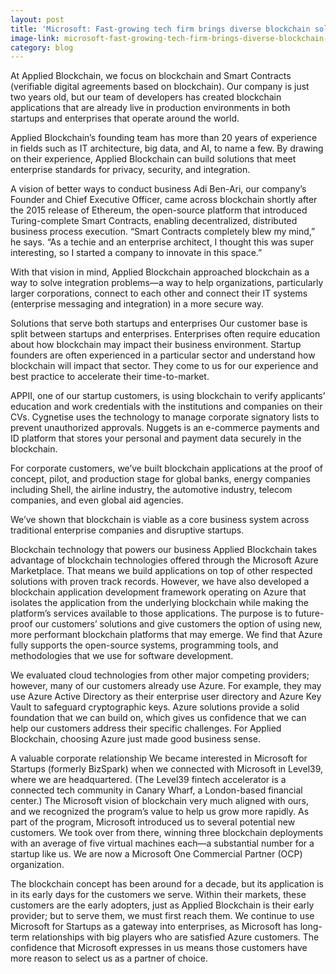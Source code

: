 ```yaml
---
layout: post
title: 'Microsoft: Fast-growing tech firm brings diverse blockchain solutions to startups and enterprises alike'
image-link: microsoft-fast-growing-tech-firm-brings-diverse-blockchain-solutions-startups-enterprises-alike
category: blog
---
```


At Applied Blockchain, we focus on blockchain and Smart Contracts (verifiable digital agreements based on blockchain). Our company is just two years old, but our team of developers has created blockchain applications that are already live in production environments in both startups and enterprises that operate around the world.

Applied Blockchain’s founding team has more than 20 years of experience in fields such as IT architecture, big data, and AI, to name a few. By drawing on their experience, Applied Blockchain can build solutions that meet enterprise standards for privacy, security, and integration.

A vision of better ways to conduct business
Adi Ben-Ari, our company’s Founder and Chief Executive Officer, came across blockchain shortly after the 2015 release of Ethereum, the open-source platform that introduced Turing-complete Smart Contracts, enabling decentralized, distributed business process execution. “Smart Contracts completely blew my mind,” he says. “As a techie and an enterprise architect, I thought this was super interesting, so I started a company to innovate in this space.”

With that vision in mind, Applied Blockchain approached blockchain as a way to solve integration problems—a way to help organizations, particularly larger corporations, connect to each other and connect their IT systems (enterprise messaging and integration) in a more secure way.

Solutions that serve both startups and enterprises
Our customer base is split between startups and enterprises. Enterprises often require education about how blockchain may impact their business environment. Startup founders are often experienced in a particular sector and understand how blockchain will impact that sector. They come to us for our experience and best practice to accelerate their time-to-market.

APPII, one of our startup customers, is using blockchain to verify applicants’ education and work credentials with the institutions and companies on their CVs. Cygnetise uses the technology to manage corporate signatory lists to prevent unauthorized approvals. Nuggets is an e-commerce payments and ID platform that stores your personal and payment data securely in the blockchain.

For corporate customers, we’ve built blockchain applications at the proof of concept, pilot, and production stage for global banks, energy companies including Shell, the airline industry, the automotive industry, telecom companies, and even global aid agencies.

We’ve shown that blockchain is viable as a core business system across traditional enterprise companies and disruptive startups.

Blockchain technology that powers our business
Applied Blockchain takes advantage of blockchain technologies offered through the Microsoft Azure Marketplace. That means we build applications on top of other respected solutions with proven track records. However, we have also developed a blockchain application development framework operating on Azure that isolates the application from the underlying blockchain while making the platform’s services available to those applications. The purpose is to future-proof our customers’ solutions and give customers the option of using new, more performant blockchain platforms that may emerge. We find that Azure fully supports the open-source systems, programming tools, and methodologies that we use for software development.

We evaluated cloud technologies from other major competing providers; however, many of our customers already use Azure. For example, they may use Azure Active Directory as their enterprise user directory and Azure Key Vault to safeguard cryptographic keys. Azure solutions provide a solid foundation that we can build on, which gives us confidence that we can help our customers address their specific challenges. For Applied Blockchain, choosing Azure just made good business sense.

A valuable corporate relationship
We became interested in Microsoft for Startups (formerly BizSpark) when we connected with Microsoft in Level39, where we are headquartered. (The Level39 fintech accelerator is a connected tech community in Canary Wharf, a London-based financial center.) The Microsoft vision of blockchain very much aligned with ours, and we recognized the program’s value to help us grow more rapidly. As part of the program, Microsoft introduced us to several potential new customers. We took over from there, winning three blockchain deployments with an average of five virtual machines each—a substantial number for a startup like us. We are now a Microsoft One Commercial Partner (OCP) organization.

The blockchain concept has been around for a decade, but its application is in its early days for the customers we serve. Within their markets, these customers are the early adopters, just as Applied Blockchain is their early provider; but to serve them, we must first reach them. We continue to use Microsoft for Startups as a gateway into enterprises, as Microsoft has long-term relationships with big players who are satisfied Azure customers. The confidence that Microsoft expresses in us means those customers have more reason to select us as a partner of choice.